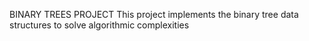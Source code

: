BINARY TREES PROJECT
This project implements the binary tree data structures to solve
algorithmic complexities
